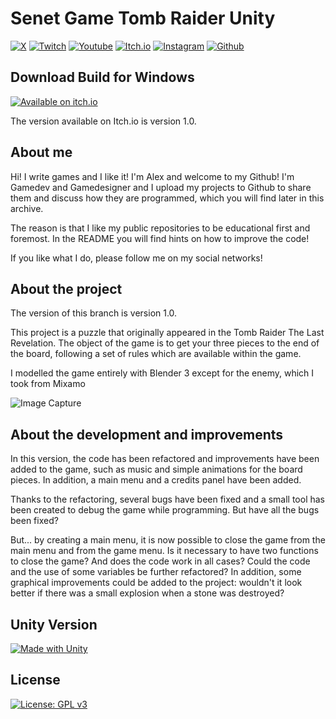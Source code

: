 # Senet Game Tomb Raider Unity

[![X](https://img.shields.io/badge/Follow%20%40iwritegames-000000?style=for-the-badge&logo=x&logoColor=white)](https://www.x.com/iwritegames)
[![Twitch](https://img.shields.io/badge/Twitch-9146FF?style=for-the-badge&logo=twitch&logoColor=white)](https://www.twitch.com/iwritegames)
[![Youtube](https://img.shields.io/badge/YouTube-FF0000?style=for-the-badge&logo=youtube&logoColor=white)](https://www.youtube.com/channel/UCRFsluuJre6OWpiT1hFJmjA?sub_confirmation=1)
[![Itch.io](https://img.shields.io/badge/Itch.io-FA5C5C?style=for-the-badge&logo=itchdotio&logoColor=white)](https://i-write-games.itch.io/)
[![Instagram](https://img.shields.io/badge/Instagram-E4405F?style=for-the-badge&logo=instagram&logoColor=white)](https://www.instagram.com/iwritegames)
[![Github](https://img.shields.io/badge/GitHub-100000?style=for-the-badge&logo=github&logoColor=white)](https://github.com/IWriteGames)

## Download Build for Windows

[![Available on itch.io](http://jessemillar.github.io/available-on-itchio-badge/badge-color.png)](https://i-write-games.itch.io/senet-game-tomb-raider)

The version available on Itch.io is version 1.0.

## About me

Hi! I write games and I like it! I'm Alex and welcome to my Github! I'm Gamedev and Gamedesigner and I upload my projects to Github to share them and discuss how they are programmed, which you will find later in this archive.

The reason is that I like my public repositories to be educational first and foremost. In the README you will find hints on how to improve the code!

If you like what I do, please follow me on my social networks!

## About the project

The version of this branch is version 1.0.

This project is a puzzle that originally appeared in the Tomb Raider The Last Revelation.
The object of the game is to get your three pieces to the end of the board, following a set of rules which are available within the game.

I modelled the game entirely with Blender 3 except for the enemy, which I took from Mixamo

![Image Capture](https://iwritegame.com/github/img/senet-game-tomb-readme.jpg)

## About the development and improvements

In this version, the code has been refactored and improvements have been added to the game, such as music and simple animations for the board pieces. In addition, a main menu and a credits panel have been added.

Thanks to the refactoring, several bugs have been fixed and a small tool has been created to debug the game while programming. But have all the bugs been fixed?

But... by creating a main menu, it is now possible to close the game from the main menu and from the game menu. Is it necessary to have two functions to close the game? And does the code work in all cases? Could the code and the use of some variables be further refactored? In addition, some graphical improvements could be added to the project: wouldn't it look better if there was a small explosion when a stone was destroyed?

## Unity Version

[![Made with Unity](https://img.shields.io/badge/Unity-2022.3.3f1-57b.svg?&logo=unity)](https://www.unity.com)

## License

[![License: GPL v3](https://img.shields.io/badge/License-GPLv3-blue.svg)](https://www.gnu.org/licenses/gpl-3.0)

